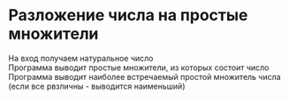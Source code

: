 # Разложение числа на простые множители
На вход получаем натуральное число\
Программа выводит простые множители, из которых состоит число\
Программа выводит наиболее встречаемый простой множитель числа (если все рвзличны - выводится наименьший)
